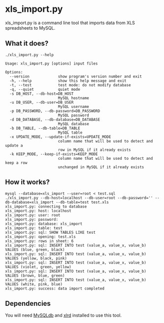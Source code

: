 xls_import.py
=============

xls_import.py is a command line tool that imports data from XLS spreadsheets to MySQL.

What it does?
-------------

```
./xls_import.py --help

Usage: xls_import.py [options] input files

Options:
  --version             show program's version number and exit
  -h, --help            show this help message and exit
  -t, --test            test mode: do not modify database
  -q, --quiet           quiet mode
  -s DB_HOST, --db-host=DB_HOST
                        MySQL hostname
  -u DB_USER, --db-user=DB_USER
                        MySQL username
  -p DB_PASSWORD, --db-password=DB_PASSWORD
                        MySQL password
  -d DB_DATABASE, --db-database=DB_DATABASE
                        MySQL database
  -b DB_TABLE, --db-table=DB_TABLE
                        MySQL table
  -x UPDATE_MODE, --update-if-exists=UPDATE_MODE
                        column name that will be used to detect and update a
                        row in MySQL if it already exists
  -k KEEP_MODE, --keep-if-exists=KEEP_MODE
                        column name that will be used to detect and keep a row
                        unchanged in MySQL if it already exists
```

How it works?
-------------

```
mysql --database=xls_import --user=root < test.sql
./xls_import.py --db-host=localhost --db-user=root --db-password='' --db-database=xls_import --db-table=test test.xls
xls_import.py: connecting to database
xls_import.py: host: localhost
xls_import.py: user: root
xls_import.py: password: 
xls_import.py: database: xls_import
xls_import.py: table: test
xls_import.py: sql: SHOW TABLES LIKE test
xls_import.py: opening: test.xls
xls_import.py: rows in sheet: 6
xls_import.py: sql: INSERT INTO test (value_a, value_x, value_b) VALUES (blue, green, black)
xls_import.py: sql: INSERT INTO test (value_a, value_x, value_b) VALUES (yellow, black, pink)
xls_import.py: sql: INSERT INTO test (value_a, value_x, value_b) VALUES (violet, green, yellow)
xls_import.py: sql: INSERT INTO test (value_a, value_x, value_b) VALUES (brown, blue, green)
xls_import.py: sql: INSERT INTO test (value_a, value_x, value_b) VALUES (white, pink, blue)
xls_import.py: success: data import completed
```

Dependencies
------------

You will need [MySQLdb](http://pypi.python.org/pypi/MySQL-python) and [xlrd](http://pypi.python.org/pypi/xlrd) installed to use this tool.
